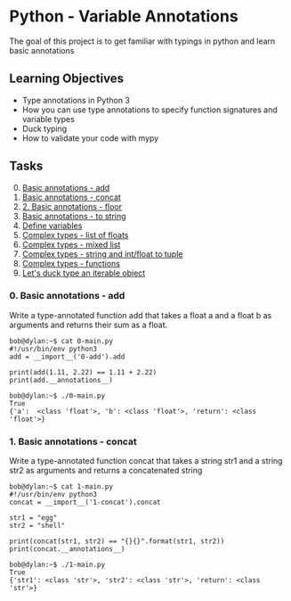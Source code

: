 # Python - Variable Annotations
The goal of this project is to get familiar with typings in python and learn basic annotations

## Learning Objectives
- Type annotations in Python 3
- How you can use type annotations to specify function signatures and variable types
- Duck typing
- How to validate your code with mypy

## Tasks
0. [Basic annotations - add](#task0)
1. [Basic annotations - concat](#task1)
2. [2. Basic annotations - floor](#task2)
3. [Basic annotations - to string](#task3)
4. [Define variables](#task4)
5. [Complex types - list of floats](#task5)
6. [Complex types - mixed list](#task6)
7. [Complex types - string and int/float to tuple](#task7)
8. [Complex types - functions](#task8)
9. [Let's duck type an iterable object](#task9)

### <a name="task0"></a>0. Basic annotations - add
Write a type-annotated function add that takes a float a and a float b as arguments and returns their sum as a float.

```
bob@dylan:~$ cat 0-main.py
#!/usr/bin/env python3
add = __import__('0-add').add

print(add(1.11, 2.22) == 1.11 + 2.22)
print(add.__annotations__)

bob@dylan:~$ ./0-main.py
True
{'a':  <class 'float'>, 'b': <class 'float'>, 'return': <class 'float'>}
```

### <a name="task1"></a>1. Basic annotations - concat
Write a type-annotated function concat that takes a string str1 and a string str2 as arguments and returns a concatenated string

```
bob@dylan:~$ cat 1-main.py
#!/usr/bin/env python3
concat = __import__('1-concat').concat

str1 = "egg"
str2 = "shell"

print(concat(str1, str2) == "{}{}".format(str1, str2))
print(concat.__annotations__)

bob@dylan:~$ ./1-main.py
True
{'str1': <class 'str'>, 'str2': <class 'str'>, 'return': <class 'str'>}
```